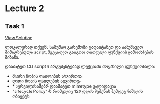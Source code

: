 # Lecture 2

## Task 1

[View Solution](task_1)

ლოკალურად თქვენს სამუშაო გარემოში გადაიტანეთ და აამუშავეთ მიმაგრებული script, შეეცადეთ გაიგოთ თითეული ფუნქციის გამოძახების მიზანი.

დაამატეთ CLI script ს არგუმენტებად ლექციაში მოყანილი ფუნქციონალი:

- მცირე ზომის ფაილების ატვირთვა
- დიდი ზომის ფაილების ატვირთვა
- \* სურვილისამებრ დაამატეთ mimetype ვალიდაცია
- "Lifecycle Policy"-ს რომელიც 120 დღის შემქნის შემდეგ წაშლის ობიექტს
